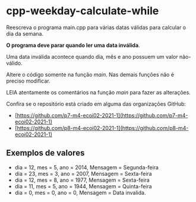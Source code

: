 # cpp-weekday-calculate-while

Reescreva o programa main.cpp para várias datas válidas para calcular o dia da semana.

**O programa deve parar quando ler uma data inválida**. 

Uma data inválida acontece quando dia, mês e ano possuem um valor não-válido.

Altere o código somente na função *main*. Nas demais funções não é preciso modificar.

LEIA atentamente os comentários na função *main* para fazer as alterações.

Confira se o repositório está criado em alguma das organizações GitHub:
* [https://github.com/p7-m4-ecoi02-2021-1](https://github.com/p7-m4-ecoi02-2021-1)
* [https://github.com/p8-m4-ecoi02-2021-1](https://github.com/p8-m4-ecoi02-2021-1)

## Exemplos de valores

* dia = 12, mes = 5, ano = 2014, Mensagem = Segunda-feira
* dia = 23, mes = 3, ano = 2007, Mensagem = Sexta-feira
* dia = 12, mes = 8, ano = 1977, Mensagem = Sexta-feira
* dia = 11, mes = 5, ano = 1944, Mensagem = Quinta-feira
* dia = 0, mes = 0, ano = 0, Mensagem = Data invalida.
